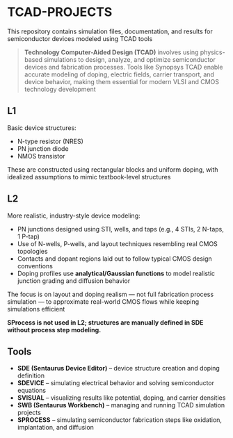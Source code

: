 # TCAD-PROJECTS

This repository contains simulation files, documentation, and results for semiconductor devices modeled using TCAD tools

> **Technology Computer-Aided Design (TCAD)** involves using physics-based simulations to design, analyze, and optimize semiconductor devices and fabrication processes. Tools like Synopsys TCAD enable accurate modeling of doping, electric fields, carrier transport, and device behavior, making them essential for modern VLSI and CMOS technology development


## L1

Basic device structures:
- N-type resistor (NRES)
- PN junction diode
- NMOS transistor

These are constructed using rectangular blocks and uniform doping, with idealized assumptions to mimic textbook-level structures

## L2

More realistic, industry-style device modeling:
- PN junctions designed using STI, wells, and taps (e.g., 4 STIs, 2 N-taps, 1 P-tap)
- Use of N-wells, P-wells, and layout techniques resembling real CMOS topologies
- Contacts and dopant regions laid out to follow typical CMOS design conventions
- Doping profiles use **analytical/Gaussian functions** to model realistic junction grading and diffusion behavior

The focus is on layout and doping realism — not full fabrication process simulation — to approximate real-world CMOS flows while keeping simulations efficient

**SProcess is not used in L2; structures are manually defined in SDE without process step modeling.**


## Tools

- **SDE (Sentaurus Device Editor)** – device structure creation and doping definition  
- **SDEVICE** – simulating electrical behavior and solving semiconductor equations  
- **SVISUAL** – visualizing results like potential, doping, and carrier densities  
- **SWB (Sentaurus Workbench)** – managing and running TCAD simulation projects
- **SPROCESS** – simulating semiconductor fabrication steps like oxidation, implantation, and diffusion